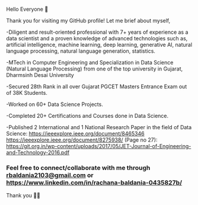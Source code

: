 Hello Everyone 👋

Thank you for visiting my GitHub profile! Let me brief about myself,

-Diligent and result-oriented professional with 7+ years of experience as a data scientist and a proven knowledge of advanced technologies such as, artificial intelligence, machine learning, deep learning, generative AI, natural language processing, natural language generation, statistics. 

-MTech in Computer Engineering and Specialization in Data Science (Natural Language Processing) from one of the top university in Gujarat, Dharmsinh Desai University

-Secured 28th Rank in all over Gujarat PGCET Masters Entrance Exam out of 38K Students.

-Worked on 60+ Data Science Projects.

-Completed 20+ Certifications and Courses done in Data Science.

-Published 2 International and 1 National Research Paper in the field of Data Science:
https://ieeexplore.ieee.org/document/8465346
https://ieeexplore.ieee.org/document/8275938/
(Page no 27): https://git.org.in/wp-content/uploads/2017/05/JET-Journal-of-Engineering-and-Technology-2016.pdf

 ### Feel free to connect/collaborate with me through rbaldania2103@gmail.com or https://www.linkedin.com/in/rachana-baldania-0435827b/ 

Thank you 🙋‍♀️
